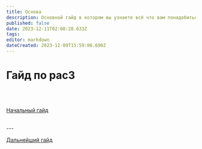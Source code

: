 ```yaml
---
title: Основа
description: Основной гайд в котором вы узнаете всё что вам понадобиться для дальнейшего изучения
published: false
date: 2023-12-11T02:08:28.633Z
tags: 
editor: markdown
dateCreated: 2023-12-09T15:59:06.690Z
---
```


# Гайд по pac3
<br>
<br>

<a href="https://wiki.motorolaservers.ru/PAC3/Начальный_гайд" target="_blank" rel="noopener noreferrer">Начальный гайд</a>

<br>
---
<br>

<a href="https://wiki.motorolaservers.ru/PAC3/new-page" target="_blank" rel="noopener noreferrer">Дальнейший гайд</a>
<br>